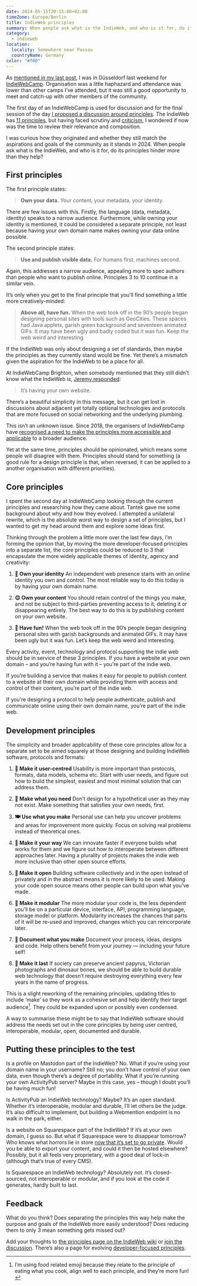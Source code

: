 ```yaml
---
date: 2024-05-15T20:15:00+02:00
timeZone: Europe/Berlin
title: IndieWeb principles
summary: When people ask what is the IndieWeb, and who is it for, do its principles hinder more than they help?
category:
  - indieweb
location:
  locality: Somewhere near Passau
  countryName: Germany
color: "#f00"
---
```


As [mentioned in my last post][1], I was in Düsseldorf last weekend for [IndieWebCamp][2]. Organisation was a little haphazard and attendance was lower than other camps I’ve attended, but it was still a good opportunity to meet and catch-up with other members of the community.

The first day of an IndieWebCamp is used for discussion and for the final session of the day [I proposed a discussion around principles][3]. The IndieWeb has [11 principles][4], but having faced scrutiny and [criticism][5], I wondered if now was the time to review their relevance and composition.

I was curious how they originated and whether they still match the aspirations and goals of the community as it stands in 2024. When people ask what is the IndieWeb, and who is it for, do its principles hinder more than they help?

## First principles

The first principle states:

> **Own your data.** Your content, your metadata, your identity.

There are few issues with this. Firstly, the language (data, metadata, identity) speaks to a narrow audience. Furthermore, while owning your identity is mentioned, it could be considered a separate principle, not least because having your own domain name makes owning your data online possible.

The second principle states:

> **Use and publish visible data.** For humans first, machines second.

Again, this addresses a narrow audience, appealing more to spec authors than people who want to publish online. Principles 3 to 10 continue in a similar vein.

It’s only when you get to the final principle that you’ll find something a little more creatively-minded:

> **Above all, have fun.** When the web took off in the 90’s people began designing personal sites with tools such as GeoCities. These spaces had Java applets, garish green background and seventeen animated GIFs. It may have been ugly and badly coded but it was fun. Keep the web weird and interesting.

If the IndieWeb was only about designing a set of standards, then maybe the principles as they currently stand would be fine. Yet there’s a mismatch given the aspiration for the IndieWeb to be a place for all.

At IndieWebCamp Brighton, when somebody mentioned that they still didn’t know what the IndieWeb is, [Jeremy responded][6]:

> It’s having your own website.

There’s a beautiful simplicity in this message, but it can get lost in discussions about adjacent yet totally optional technologies and protocols that are more focused on social networking and the underlying plumbing.

This isn’t an unknown issue. Since 2018, the organisers of IndieWebCamp have [recognised a need to make the principles more accessible and applicable][7] to a broader audience.

Yet at the same time, principles should be opinionated, which means some people will disagree with them. Principles should stand for something (a good rule for a design principle is that, when reversed, it can be applied to a another organisation with different priorities).

## Core principles

I spent the second day at IndieWebCamp looking through the current principles and researching how they came about. Tantek gave me some background about why and how they evolved. I attempted a unilateral rewrite, which is the absolute worst way to design a set of principles, but I wanted to get my head around them and explore some ideas first.

Thinking through the problem a little more over the last few days, I’m forming the opinion that, by moving the more developer-focused principles into a separate list, the core principles could be reduced to 3 that encapsulate the more widely applicable themes of identity, agency and creativity:

1. **🥸 Own your identity**
   An independent web presence starts with an online identity you own and control. The most reliable way to do this today is by having your own domain name.

2. **😌 Own your content**
   You should retain control of the things you make, and not be subject to third-parties preventing access to it, deleting it or disappearing entirely. The best way to do this is by publishing content on your own website.

3. **🥳 Have fun!**
   When the web took off in the 90’s people began designing personal sites with garish backgrounds and animated GIFs. It may have been ugly but it was fun. Let’s keep the web weird and interesting.

Every activity, event, technology and protocol supporting the indie web should be in service of these 3 principles. If you have a website at your own domain – and you’re having fun with it – you’re part of the indie web.

If you’re building a service that makes it easy for people to publish content to a website at their own domain while providing them with access and control of their content, you’re part of the indie web.

If you’re designing a protocol to help people authenticate, publish and communicate online using their own domain name, you’re part of the indie web.

## Development principles

The simplicity and broader applicability of these core principles allow for a separate set to be aimed squarely at those designing and building IndieWeb software, protocols and formats:

1. **🍩 Make it user-centred**
   Usability is more important than protocols, formats, data models, schema etc. Start with user needs, and figure out how to build the simplest, easiest and most minimal solution that can address them.

2. **🥪 Make what you need**
   Don’t design for a hypothetical user as they may not exist. Make something that satisfies your own needs, first.

3. **🍽️ Use what you make**
   Personal use can help you uncover problems and areas for improvement more quickly. Focus on solving real problems instead of theoretical ones.

4. **🍭 Make it your way**
   We can innovate faster if everyone builds what works for them and we figure out how to interoperate between different approaches later. Having a plurality of projects makes the indie web more inclusive than other open source efforts.

5. **🌮 Make it open**
   Building software collectively and in the open instead of privately and in the abstract means it is more likely to be used. Making your code open source means other people can build upon what you’ve made.

6. **🍱 Make it modular**
   The more modular your code is, the less dependent you’ll be on a particular device, interface, API, programming language, storage model or platform. Modularity increases the chances that parts of it will be re-used and improved, changes which you can reincorporate later.

7. **📖 Document what you make**
   Document your process, ideas, designs and code. Help others benefit from your journey — including your future self!

8. **🥫 Make it last**
   If society can preserve ancient papyrus, Victorian photographs and dinosaur bones, we should be able to build durable web technology that doesn’t require destroying everything every few years in the name of progress.

This is a slight reworking of the remaining principles, updating titles to include ‘make’ so they work as a cohesive set and help identify their target audience[^1]. They could be expanded upon or possibly even condensed.

A way to summarise these might be to say that IndieWeb software should address the needs set out in the core principles by being user centred, interoperable, modular, open, documented and durable.

## Putting these principles to the test

Is a profile on Mastodon part of the IndieWeb? No. What if you’re using your domain name in your username? Still no; you don’t have control of your own data, even though there’s a degree of portability. What if you’re running your own ActivityPub server? Maybe in this case, yes – though I doubt you’ll be having much fun!

Is ActivityPub an IndieWeb technology? Maybe? It’s an open standard. Whether it’s interoperable, modular and durable, I’ll let others be the judge. It’s also difficult to implement, but building a Webmention endpoint is no walk in the park, either.

Is a website on Squarespace part of the IndieWeb? If it’s at your own domain, I guess so. But what if Squarespace were to disappear tomorrow? Who knows what horrors lie in store [now that it’s set to go private][8]. Would you be able to export your content, and could it then be hosted elsewhere? Possibly, but it all feels very proprietary, with a good deal of lock-in (although that’s true of every CMS).

Is Squarespace an IndieWeb technology? Absolutely not. It’s closed-sourced, not interoperable or modular, and if you look at the code it generates, hardly built to last.

## Feedback

What do you think? Does separating the principles this way help make the purpose and goals of the IndieWeb more easily understood? Does reducing them to only 3 mean something gets missed out?

Add your thoughts to [the principles page on the IndieWeb wiki][4] or [join the discussion][9]. There’s also a page for evolving [developer-focused principles][10].

[^1]: I’m using food related emoji because they relate to the principle of eating what you cook, align well to each principle, and they’re more fun!

[1]: /2024/135/a1/conferences/
[2]: https://indieweb.org/2024/Düsseldorf
[3]: https://indieweb.org/2024/Düsseldorf/Principles
[4]: https://indieweb.org/principles
[5]: https://darthmall.net/weblog/2024/indieweb-is-for-devs/
[6]: https://adactio.com/journal/20968
[7]: https://indieweb.org/2018/Organizers#IndieWeb_principles_split_and_reorg
[8]: https://investors.squarespace.com/news-events-financials/investor-news/news-details/2024/Squarespace-to-Go-Private-in-6.9B-All-Cash-Transaction-with-Permira/default.aspx
[9]: https://indieweb.org/discuss
[10]: https://indieweb.org/developer-principles
